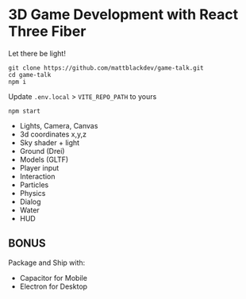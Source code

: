 # 3D Game Development with React Three Fiber

Let there be light!

```
git clone https://github.com/mattblackdev/game-talk.git
cd game-talk
npm i
```

Update `.env.local` > `VITE_REPO_PATH` to yours

```
npm start
```

- Lights, Camera, Canvas
- 3d coordinates x,y,z
- Sky shader + light
- Ground (Drei)
- Models (GLTF)
- Player input
- Interaction
- Particles
- Physics
- Dialog
- Water
- HUD

## BONUS

Package and Ship with:

- Capacitor for Mobile
- Electron for Desktop
